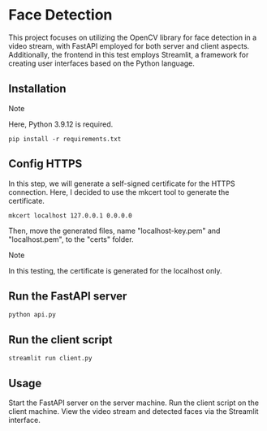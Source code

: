 # Face Detection

This project focuses on utilizing the OpenCV library for face detection in a video stream, with FastAPI employed for both server and client aspects. Additionally, the frontend in this test employs Streamlit, a framework for creating user interfaces based on the Python language.


## Installation

> [!Note]
> Here, Python 3.9.12 is required.

```
pip install -r requirements.txt
```

## Config HTTPS
In this step, we will generate a self-signed certificate for the HTTPS connection.
Here, I decided to use the mkcert tool to generate the certificate.
```
mkcert localhost 127.0.0.1 0.0.0.0
```
Then, move the generated files, name "localhost-key.pem" and "localhost.pem", to the "certs" folder.

> [!Note]
> In this testing, the certificate is generated for the localhost only.

## Run the FastAPI server
```
python api.py
```

## Run the client script
```
streamlit run client.py
```

## Usage
Start the FastAPI server on the server machine.
Run the client script on the client machine.
View the video stream and detected faces via the Streamlit interface.